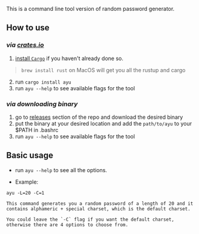 This is a command line tool version of random password generator.

## How to use
### *via [crates.io](https://crates.io/crates/ayu)*
1. [install `Cargo`](https://doc.rust-lang.org/cargo/getting-started/installation.html) if you haven't already done so.
> `brew install rust` on MacOS will get you all the rustup and cargo
2. run `cargo install ayu`
3. run `ayu --help` to see available flags for the tool

### *via downloading binary*
1. go to [releases](https://github.com/weizhang9/ayu/releases) section of the repo and download the desired binary
5. put the binary at your desired location and add the `path/to/ayu` to your $PATH in .bashrc
6. run `ayu --help` to see available flags for the tool

## Basic usage
- run `ayu --help` to see all the options.

- Example: 
```
ayu -L=20 -C=1 

This command generates you a random password of a length of 20 and it contains alphameric + special charset, which is the default charset. 

You could leave the `-C` flag if you want the default charset, otherwise there are 4 options to choose from. 
```

